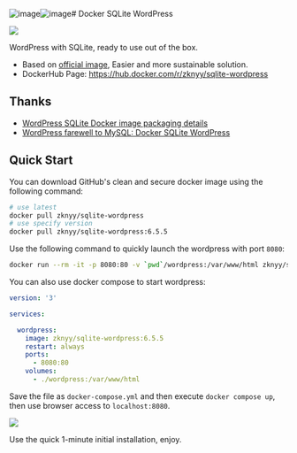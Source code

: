 ![image](https://github.com/zknyy/docker-sqlite-wordpress/assets/1180659/ce502d04-e4e3-462e-8de9-2fd8ae09ae24)![image](https://github.com/zknyy/docker-sqlite-wordpress/assets/1180659/4714a950-ad9b-4e7d-880e-ba30d611c4b9)# Docker SQLite WordPress

![](.github/about.jpg)

WordPress with SQLite, ready to use out of the box.

- Based on [official image](https://hub.docker.com/_/wordpress), Easier and more sustainable solution.
- DockerHub Page: https://hub.docker.com/r/zknyy/sqlite-wordpress

## Thanks

- [WordPress SQLite Docker image packaging details](https://soulteary.com/2024/04/21/wordpress-sqlite-docker-image-packaging-details.html)
- [WordPress farewell to MySQL: Docker SQLite WordPress](https://soulteary.com/2024/04/17/say-goodbye-to-mysql-docker-sqlite-wordpress.html)

## Quick Start

You can download GitHub's clean and secure docker image using the following command:

```bash
# use latest
docker pull zknyy/sqlite-wordpress
# use specify version
docker pull zknyy/sqlite-wordpress:6.5.5
```

Use the following command to quickly launch the wordpress with port `8080`:

```bash
docker run --rm -it -p 8080:80 -v `pwd`/wordpress:/var/www/html zknyy/sqlite-wordpress
```

You can also use docker compose to start wordpress:

```yaml
version: '3'

services:

  wordpress:
    image: zknyy/sqlite-wordpress:6.5.5
    restart: always
    ports:
      - 8080:80
    volumes:
      - ./wordpress:/var/www/html
```

Save the file as `docker-compose.yml` and then execute `docker compose up`, then use browser access to `localhost:8080`.

![](.github/ready-to-use.jpg)

Use the quick 1-minute initial installation, enjoy.
